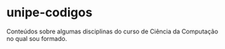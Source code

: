 # unipe-codigos
Conteúdos sobre algumas disciplinas do curso de Ciência da Computação no qual sou formado.
